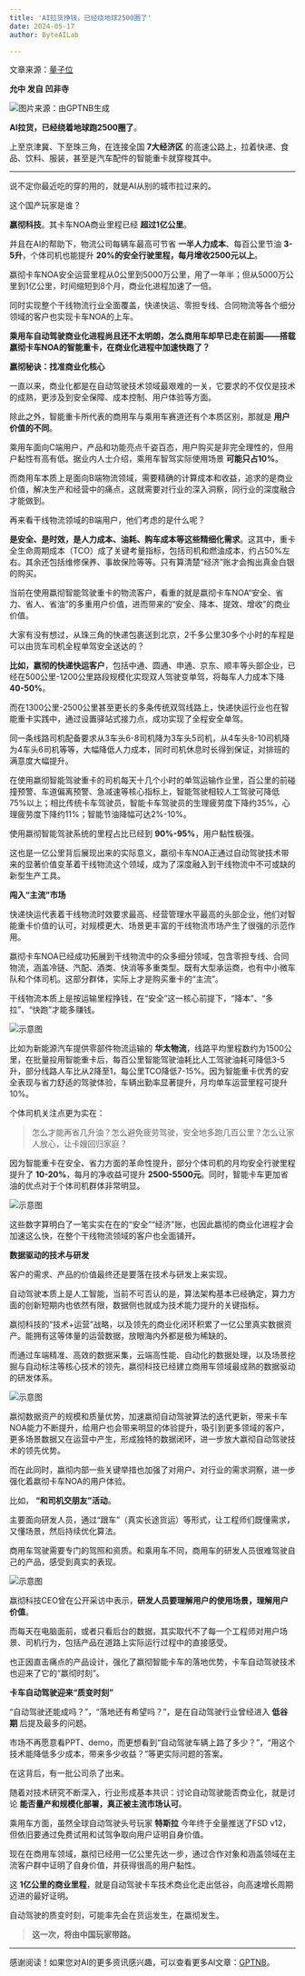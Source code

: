 ```yaml
---
title: 'AI拉货挣钱，已经绕地球2500圈了'
date: 2024-05-17
author: ByteAILab

---
```


文章来源：[量子位](https://mp.weixin.qq.com/s/4xP9ggn0xjqvffw1hGLGmg)

**允中 发自 凹非寺**

![图片来源：由GPTNB生成](http://www.jesonc.com/upload/3B33CB85B496C0CB6FBA4C2BD79320AD/1715825635889/FraWSwD9AdP7fiz47ZsXrg9Nwk3z.png)

**AI拉货，已经绕着地球跑2500圈了**。

上至京津冀、下至珠三角，在连接全国 **7大经济区** 的高速公路上，拉着快递、食品、饮料、服装，甚至是汽车配件的智能重卡就穿梭其中。

---


说不定你最近吃的穿的用的，就是AI从别的城市拉过来的。

这个国产玩家是谁？

**嬴彻科技**。其卡车NOA商业里程已经 **超过1亿公里**。

并且在AI的帮助下，物流公司每辆车最高可节省 **一半人力成本**、每百公里节油 **3-5升**，个体司机也能提升 **20%的安全行驶里程，每月增收2500元以上**。

嬴彻卡车NOA安全运营里程从0公里到5000万公里，用了一年半；但从5000万公里到1亿公里，时间缩短到8个月，商业化进程加速了一倍。

同时实现整个干线物流行业全面覆盖，快递快运、零担专线、合同物流等各个细分领域的客户也实现卡车NOA的上车。

**乘用车自动驾驶商业化进程尚且还不太明朗，怎么商用车却早已走在前面——搭载嬴彻卡车NOA的智能重卡，在商业化进程中加速快跑了？**

**嬴彻秘诀：找准商业化核心**

一直以来，商业化都是在自动驾驶技术领域最艰难的一关，它要求的不仅仅是技术的成熟，更涉及到安全保障、成本控制、用户体验等方面。

除此之外，智能重卡所代表的商用车与乘用车赛道还有个本质区别，那就是 **用户价值的不同**。

乘用车面向C端用户，产品和功能亮点千姿百态，用户购买是非完全理性的，但用户黏性有高有低。据业内人士介绍，乘用车智驾实际使用场景 **可能只占10%**。

而商用车本质上是面向B端物流领域，需要精确的计算成本和收益，追求的是商业价值，解决生产和经营中的痛点，这就需要对行业的深入洞察，同行业的深度融合才能做到。

再来看干线物流领域的B端用户，他们考虑的是什么呢？

**是安全、是时效，是人力成本、油耗、购车成本等这些精细化需求**。这其中，重卡全生命周期成本（TCO）成了关键考量指标，包括司机和燃油成本，约占50%左右。其余还包括维修保养、事故保险等等。只有算清楚“经济”账才会掏出真金白银的购买。

当前在使用嬴彻智能驾驶重卡的物流客户，看重的就是嬴彻卡车NOA“安全、省力、省人、省油”的多重用户价值，进而带来的“安全、降本、提效、增收”的商业价值。

大家有没有想过，从珠三角的快递包裹送到北京，2千多公里30多个小时的车程是可以由货车司机全程单驾安全送达的？

**比如，嬴彻的快递快运客户**，包括中通、圆通、申通、京东、顺丰等头部企业，已经在500公里-1200公里路段规模化实现双人驾驶变单驾，将每车人力成本下降 **40-50%**。

而在1300公里-2500公里甚至更长的多条传统双驾线路上，快递快运行业也在智能重卡实践中，通过设置驿站式接力点，成功实现了全程安全单驾。

同一条线路司机配备要求从3车头6-8司机降为3车头5司机，从4车头8-10司机降为4车头6司机等等，大幅降低人力成本，同时司机休息时长得到保证，对排班的满意度大幅提升。

在使用嬴彻智能驾驶重卡的司机每天十几个小时的单驾运输作业里，百公里的前碰撞预警、车道偏离预警、急减速等核心指标上，智能驾驶相较人工驾驶可降低75%以上；相比传统卡车驾驶员，智能卡车驾驶员的生理疲劳度下降约35%，心理疲劳度下降约11%；智能节油降幅可达2%-10%。

使用嬴彻智能驾驶系统的里程占比已经到 **90%-95%**，用户黏性极强。

这也是一亿公里背后展现出来的实际意义，嬴彻卡车NOA正通过自动驾驶技术带来的显著价值变革着干线物流这个领域，成为了深度融入到干线物流中不可或缺的新型生产工具。

**闯入“主流”市场**

快递快运代表着干线物流时效要求最高、经营管理水平最高的头部企业，他们对智能重卡价值的认可，对规模更大、场景更丰富的干线物流市场产生了很强的示范作用。

嬴彻卡车NOA已经成功拓展到干线物流中的众多细分领域，包含零担专线、合同物流，涵盖冷链、汽配、酒类、快消等多重类型。既有大型承运商，也有中小微车队和个体司机。这部分群体，实际上才是购买重卡的“主流”。

干线物流本质上是按运输里程挣钱，在“安全”这一核心前提下，“降本”、“多拉”、“快跑”才能多赚钱。

![示意图](http://www.jesonc.com/FvpWQEEIw_jYM8-dXEMJW5ngslyh)

比如为新能源汽车提供零部件物流运输的 **华太物流**，线路平均里程数约为1500公里，在批量投用智能重卡后，每百公里智能驾驶油耗比人工驾驶油耗可降低3-5升，部分线路人车比从2降至1，每公里TCO降低7-15%。因为智能重卡优秀的安全表现与省力舒适的驾驶体验，车辆出勤率显著提升，月均单车运营里程可提升10%。

个体司机关注点更为实在：

> 怎么才能再省几升油？怎么避免疲劳驾驶，安全地多跑几百公里？怎么让家人放心，让卡嫂回归家庭？

因为智能重卡在安全、省力方面的革命性提升，部分个体司机的月均安全行驶里程提升了 **10-20%**，每月的净收益可提升 **2500-5500元**。同时，智能卡车更加省油的优点对于个体司机群体非常明显。

![示意图](http://www.jesonc.com/Fkt_1jpM3Ebr6hfBp37WnhnP7aXP)

这些数字算明白了一笔实实在在的“安全”“经济”账，也因此嬴彻的商业化进程才会加速这么快，在整个干线物流领域的客户也全面铺开。

**数据驱动的技术与研发**

客户的需求、产品的价值最终还是要落在技术与研发上来实现。

自动驾驶本质上是人工智能，当前不可否认的是，算法架构基本已经确定，算力方面的创新短期内也依然有限，数据侧也就成为技术能力提升的关键指标。

嬴彻科技的“技术+运营”战略，以及领先的商业化闭环积累了一亿公里真实数据资产。能拥有这等体量的运营数据，放眼海内外都是极为稀缺的。

而通过车端精准、高效的数据采集，云端高性能、自动化的数据处理，以及场景挖掘与自动标注等核心技术的领先，嬴彻科技已经建立商用车领域最成熟的数据驱动的研发体系。

![示意图](http://www.jesonc.com/Fn8k0vCbbpdvdutBKArCcCWYF9Cn)

嬴彻数据资产的规模和质量优势，加速嬴彻自动驾驶算法的迭代更新，带来卡车NOA能力不断提升，给用户也会带来明显的体验提升，吸引到更多领域的客户，更多场景数据又在运营中产生，形成独特的数据闭环，进一步放大嬴彻自动驾驶技术的领先优势。

而在此同时，嬴彻内部一些关键举措也加强了对用户、对行业的需求洞察，进一步强化着嬴彻卡车NOA的用户体验。

比如， **“和司机交朋友”活动**。

主要面向研发人员，通过“跟车”（真实长途货运）等形式，让工程师们既懂需求，又懂场景，然后持续优化算法。

商用车驾驶需要专门的驾照和资质。和乘用车不同，商用车的研发人员很难驾驶自己的产品，感受到真实的表现。

![示意图](http://www.jesonc.com/FqG4vt6xAA2lCqShdmzpMHjq9oh1)

嬴彻科技CEO曾在公开采访中表示，**研发人员要理解用户的使用场景，理解用户价值**。

而每天在电脑面前，或者只看后台的数据，其实取代不了每一个工程师对用户场景、司机行为，包括产品在道路上实际运行过程中的直接感受。

也正因直击痛点的产品设计，强化了嬴彻智能卡车的落地优势，卡车自动驾驶技术也迎来了它的“嬴彻时刻”。

**卡车自动驾驶迎来“质变时刻”**

“自动驾驶还能成吗？”，“落地还有希望吗？”，是在自动驾驶行业曾经进入 **低谷期** 后提及最多的问题。

市场不再愿意看PPT、demo，而更想看到“自动驾驶车辆上路了多少？”，“用这个技术能降低多少成本，带来多少收益？”等更实际问题的答案。

在这背后，有一批公司杀了出来。

随着对技术研究不断深入，行业形成基本共识：讨论自动驾驶能否商业化，就是讨论 **能否量产和规模化部署，真正被主流市场认可**。

乘用车方面，虽然全球自动驾驶头号玩家 **特斯拉** 今年终于全量推送了FSD v12，但依旧要通过免费试用和试驾争取向用户证明自身价值。

现在在商用车领域，嬴彻已经用一亿公里先达一步，通过合作对象和涵盖领域在主流客户群中证明了自身价值，并获得很高的用户黏性。

这 **1亿公里的商业里程**，就是自动驾驶卡车技术商业化走出低谷，向高速增长周期迈进的最好证明。

自动驾驶的质变时刻，可能率先会在货运发生，在嬴彻发生。

> **这一次，将由中国玩家带路。**
---
感谢阅读！如果您对AI的更多资讯感兴趣，可以查看更多AI文章：[GPTNB](https://gptnb.com)。